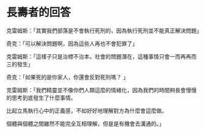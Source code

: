 # 長壽者的回答

克雷姆斯：「其實我們部落是不會執行死刑的，因為執行死刑並不能真正解決問題」  

奇克：「可以解決問題啊，因為這些人再也不會犯罪了」  

克雷姆斯：「這樣子只是治標不治本，社會的問題潛在，這種事情只會一而再再而三的發生」  

奇克：「如果死的是你家人，你還會反對死刑嗎？ 」  

克雷姆斯：「我們精靈並不像你們人類這麼的情緒化，因為我們的時間夠長會慢慢的思考到底發生了什麼事情。  

比起立馬執行心中的正義感，不如好好地理解對方為什麼會這麼做。  

個體與個體之間雖然不能完全互相理解，但是是有機會去溝通的。」  
